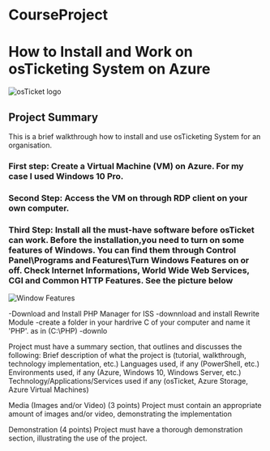 # CourseProject

<h1> How to Install and Work on osTicketing System on Azure</h1>
<p align="left">
<img src="https://i.imgur.com/Clzj7Xs.png" alt="osTicket logo"/>
</p>

<h2>Project Summary</h2> 
This is a brief walkthrough how to install and use osTicketing System for an organisation.
<h3>First step: Create a Virtual Machine (VM) on Azure. For my case I used Windows 10 Pro.</h3>
<h3>Second Step: Access the VM on through RDP client on your own computer.</h3>
<h3>Third Step: Install all the must-have software before osTicket can work. Before the installation,you need to turn on some features of Windows. You can find them through Control Panel\Programs and Features\Turn Windows Features on or off. Check Internet Informations, World Wide Web Services, CGI and Common HTTP Features. See the picture below</h3>
<p align="left">
<img src="https://i.imgur.com/RsYPw50.png" alt="Window Features"/>
</p>
-Download and Install PHP Manager for ISS 
-downnload and install Rewrite Module
-create a folder in your hardrive C of your computer  and name it 'PHP'. as in (C:\PHP)
-downlo




Project must have a summary section, that outlines and discusses the following:
Brief description of what the project is (tutorial, walkthrough, technology implementation, etc.)
Languages used, if any (PowerShell, etc.)
Environments used, if any (Azure, Windows 10, Windows Server, etc.)
Technology/Applications/Services used if any (osTicket, Azure Storage, Azure Virtual Machines)

Media (Images and/or Video) (3 points)
Project must contain an appropriate amount of images and/or video, demonstrating the implementation

Demonstration (4 points)
Project must have a thorough demonstration section, illustrating the use of the project.

